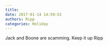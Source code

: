 ```yaml
---
title: 
date: 2017-01-14 14:59:53
authors: Ripp
categories: Holiday
---
```


 Jack and Boone are scamming. Keep it up Ripp